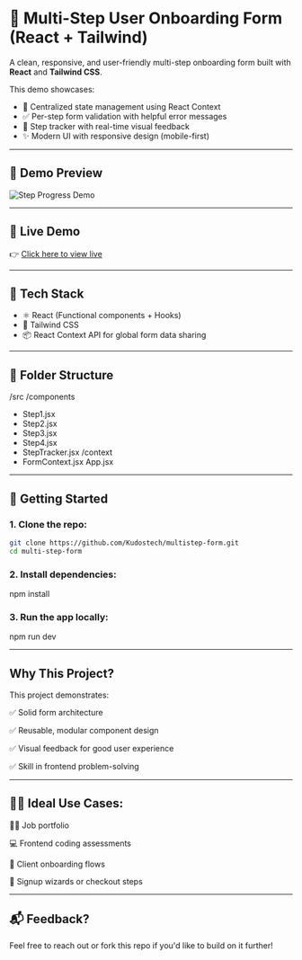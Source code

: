 # 🧩 Multi-Step User Onboarding Form (React + Tailwind)

A clean, responsive, and user-friendly multi-step onboarding form built with **React** and **Tailwind CSS**.

This demo showcases:
- 🔄 Centralized state management using React Context
- ✅ Per-step form validation with helpful error messages
- 🚦 Step tracker with real-time visual feedback
- ✨ Modern UI with responsive design (mobile-first)

---

## 📸 Demo Preview

![Step Progress Demo](https://i.imgur.com/rOHf7qK.png) <!-- optional: add a demo GIF or screenshots -->

---

## 🔗 Live Demo

👉 [Click here to view live](https://multi-step-form-app-kudostech.vercel.app/)

---

## 🔧 Tech Stack

- ⚛️ React (Functional components + Hooks)
- 🎨 Tailwind CSS
- 📦 React Context API for global form data sharing


---

## 📁 Folder Structure
/src
/components
- Step1.jsx
- Step2.jsx
- Step3.jsx
- Step4.jsx
- StepTracker.jsx
/context
- FormContext.jsx
App.jsx


---

## 🚀 Getting Started

### 1. Clone the repo:
```bash
git clone https://github.com/Kudostech/multistep-form.git
cd multi-step-form

```
### 2. Install dependencies:
npm install

### 3. Run the app locally:
npm run dev

---

 ## Why This Project?
This project demonstrates:

✅ Solid form architecture

✅ Reusable, modular component design

✅ Visual feedback for good user experience

✅ Skill in frontend problem-solving

---

## 👨‍💻 Ideal Use Cases:

🧑‍💼 Job portfolio

💻 Frontend coding assessments

🧭 Client onboarding flows

🛒 Signup wizards or checkout steps

---

## 📬 Feedback?
Feel free to reach out or fork this repo if you'd like to build on it further!

